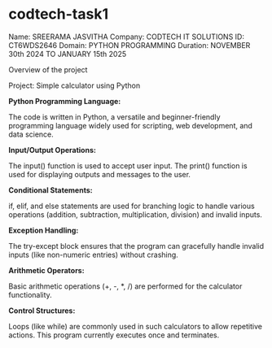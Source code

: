 # codtech-task1

Name: SREERAMA JASVITHA
Company: CODTECH IT SOLUTIONS
ID: CT6WDS2646
Domain: PYTHON PROGRAMMING
Duration: NOVEMBER 30th 2024 TO JANUARY 15th 2025

Overview of the project

Project: Simple calculator using Python

**Python Programming Language:**

The code is written in Python, a versatile and beginner-friendly programming language widely used for scripting, web development, and data science.

**Input/Output Operations:**

The input() function is used to accept user input.
The print() function is used for displaying outputs and messages to the user.

**Conditional Statements:**

if, elif, and else statements are used for branching logic to handle various operations (addition, subtraction, multiplication, division) and invalid inputs.

**Exception Handling:**

The try-except block ensures that the program can gracefully handle invalid inputs (like non-numeric entries) without crashing.

**Arithmetic Operators:**

Basic arithmetic operations (+, -, *, /) are performed for the calculator functionality.

**Control Structures:**

Loops (like while) are commonly used in such calculators to allow repetitive actions. This program currently executes once and terminates.
